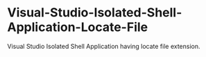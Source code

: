 # Visual-Studio-Isolated-Shell-Application-Locate-File
Visual Studio Isolated Shell Application having locate file extension.
